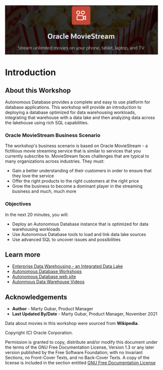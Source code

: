 ![moviestream](images/moviestream.jpeg)
# Introduction

## About this Workshop

Autonomous Database provides a complete and easy to use platform for database applications. This workshop will provide an introduction to deploying a database optimized for data warehousing workloads, integrating that warehouse with a data lake and then analyzing data across the lakehouse using rich SQL capabilities.

### Oracle MovieStream Business Scenario
The workshop's business scenario is based on Oracle MovieStream - a fictitious movie streaming service that is similar to services that you currently subscribe to. MovieStream faces challenges that are typical to many organizations across industries. They must:

* Gain a better understanding of their customers in order to ensure that they love the service
* Offer the right products to the right customers at the right price
* Grow the business to become a dominant player in the streaming business and much, much more

### Objectives
In the next 20 minutes, you will:
* Deploy an Autonomous Database instance that is optimized for data warehousing workloads
* Use Autonomous Database tools to load and link data lake sources
* Use advanced SQL to uncover issues and possibilities


## Learn more

* [Enterprise Data Warehousing - an Integrated Data Lake](https://docs.oracle.com/en/solutions/oci-curated-analysis/index.html#GUID-7FF7A024-5EB0-414B-A1A5-4718929DC7F2)
* [Autonomous Database Workshops](https://apexapps.oracle.com/pls/apex/dbpm/r/livelabs/livelabs-workshop-cards?p100_product=82&me=65&clear=100)
* [Autonomous Database web site](https://www.oracle.com/autonomous-database/)
* [Autonmous Data Warehouse Videos](https://docs.oracle.com/en/cloud/paas/autonomous-data-warehouse-cloud/videos.html)

## Acknowledgements
* **Author** - Marty Gubar, Product Manager
* **Last Updated By/Date** - Marty Gubar, Product Manager, November 2021

Data about movies in this workshop were sourced from **Wikipedia**.

Copyright (C)  Oracle Corporation.

Permission is granted to copy, distribute and/or modify this document
under the terms of the GNU Free Documentation License, Version 1.3
or any later version published by the Free Software Foundation;
with no Invariant Sections, no Front-Cover Texts, and no Back-Cover Texts.
A copy of the license is included in the section entitled [GNU Free Documentation License](files/gnu-free-documentation-license.txt)
